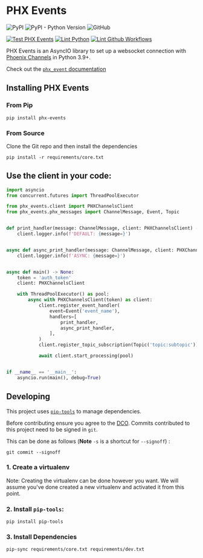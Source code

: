 # PHX Events

![PyPI](https://img.shields.io/pypi/v/phx_events)
![PyPI - Python Version](https://img.shields.io/pypi/pyversions/phx_events)
![GitHub](https://img.shields.io/github/license/AceFire6/phx_events)

[![Test PHX Events](https://github.com/AceFire6/phx_events/actions/workflows/run_tests.yml/badge.svg)](https://github.com/AceFire6/phx_events/actions/workflows/run_tests.yml)
[![Lint Python](https://github.com/AceFire6/phx_events/actions/workflows/lint_python.yml/badge.svg)](https://github.com/AceFire6/phx_events/actions/workflows/lint_python.yml)
[![Lint Github Workflows](https://github.com/AceFire6/phx_events/actions/workflows/lint_workflows.yml/badge.svg)](https://github.com/AceFire6/phx_events/actions/workflows/lint_workflows.yml)

PHX Events is an AsyncIO library to set up a websocket connection with 
[Phoenix Channels](https://hexdocs.pm/phoenix/channels.html) in Python 3.9+.

Check out the [`phx_event` documentation](https://acefire6.github.io/phx_events/stable/)

## Installing PHX Events

### From Pip
```shell
pip install phx-events
```

### From Source
Clone the Git repo and then install the dependencies
```shell
pip install -r requirements/core.txt
```

## Use the client in your code:

```python
import asyncio
from concurrent.futures import ThreadPoolExecutor

from phx_events.client import PHXChannelsClient
from phx_events.phx_messages import ChannelMessage, Event, Topic


def print_handler(message: ChannelMessage, client: PHXChannelsClient) -> None:
    client.logger.info(f'DEFAULT: {message=}')


async def async_print_handler(message: ChannelMessage, client: PHXChannelsClient) -> None:
    client.logger.info(f'ASYNC: {message=}')


async def main() -> None:
    token = 'auth_token'
    client: PHXChannelsClient

    with ThreadPoolExecutor() as pool:
        async with PHXChannelsClient(token) as client:
            client.register_event_handler(
                event=Event('event_name'),
                handlers=[
                    print_handler,
                    async_print_handler,
                ],
            )
            client.register_topic_subscription(Topic('topic:subtopic'))

            await client.start_processing(pool)


if __name__ == '__main__':
    asyncio.run(main(), debug=True)
```

## Developing

This project uses [`pip-tools`](https://github.com/jazzband/pip-tools/) to manage dependencies.

Before contributing ensure you agree to the [DCO](https://developercertificate.org/).
Commits contributed to this project need to be signed in `git`.

This can be done as follows (**Note** `-s` is a shortcut for `--signoff`) :

```shell
git commit --signoff
```

### 1. Create a virtualenv

Note: Creating the virtualenv can be done however you want. We will assume you've done created a new
virtualenv and activated it from this point.

### 2. Install `pip-tools`:

```shell
pip install pip-tools
```

### 3. Install Dependencies

```shell
pip-sync requirements/core.txt requirements/dev.txt 
```
